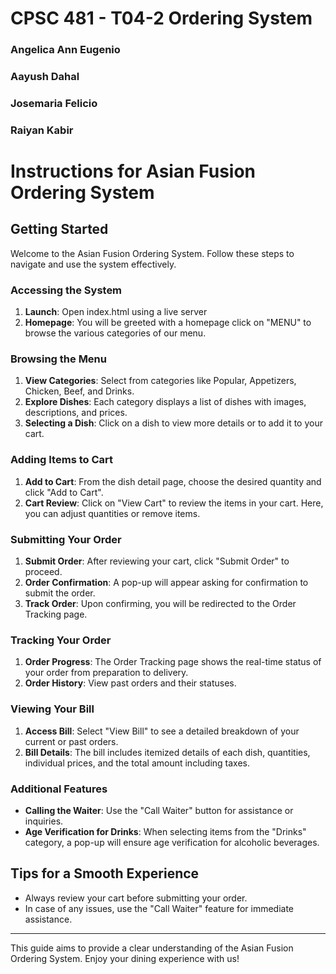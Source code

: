 # CPSC 481 - T04-2 Ordering System
### Angelica Ann Eugenio
### Aayush Dahal
### Josemaria Felicio
### Raiyan Kabir

# Instructions for Asian Fusion Ordering System

## Getting Started
Welcome to the Asian Fusion Ordering System. Follow these steps to navigate and use the system effectively.

### Accessing the System
1. **Launch**: Open index.html using a live server
2. **Homepage**: You will be greeted with a homepage click on "MENU" to browse the various categories of our menu.

### Browsing the Menu
1. **View Categories**: Select from categories like Popular, Appetizers, Chicken, Beef, and Drinks.
2. **Explore Dishes**: Each category displays a list of dishes with images, descriptions, and prices.
3. **Selecting a Dish**: Click on a dish to view more details or to add it to your cart.

### Adding Items to Cart
1. **Add to Cart**: From the dish detail page, choose the desired quantity and click "Add to Cart".
2. **Cart Review**: Click on "View Cart" to review the items in your cart. Here, you can adjust quantities or remove items.

### Submitting Your Order
1. **Submit Order**: After reviewing your cart, click "Submit Order" to proceed.
2. **Order Confirmation**: A pop-up will appear asking for confirmation to submit the order.
3. **Track Order**: Upon confirming, you will be redirected to the Order Tracking page.

### Tracking Your Order
1. **Order Progress**: The Order Tracking page shows the real-time status of your order from preparation to delivery.
2. **Order History**: View past orders and their statuses.

### Viewing Your Bill
1. **Access Bill**: Select "View Bill" to see a detailed breakdown of your current or past orders.
2. **Bill Details**: The bill includes itemized details of each dish, quantities, individual prices, and the total amount including taxes.

### Additional Features
- **Calling the Waiter**: Use the "Call Waiter" button for assistance or inquiries.
- **Age Verification for Drinks**: When selecting items from the "Drinks" category, a pop-up will ensure age verification for alcoholic beverages.

## Tips for a Smooth Experience
- Always review your cart before submitting your order.
- In case of any issues, use the "Call Waiter" feature for immediate assistance.

---

This guide aims to provide a clear understanding of the Asian Fusion Ordering System. Enjoy your dining experience with us!
